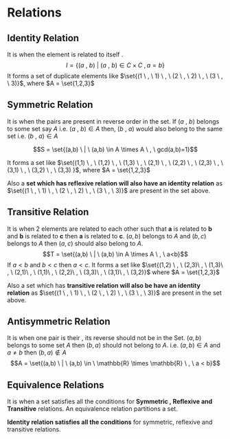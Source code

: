 # Relations
## Identity Relation 
It is when the element is related to itself .
$$I = \{(a \ , \ b) \ | \ (a \ , \ b) \in  C \times C \ , a = b \}$$
It forms a set of duplicate elements like $\set{(1 \ , \ 1) \ , \ (2 \ , \ 2) \ , \ (3 \ , \ 3)}$,
where $A = \set{1,2,3}$


## Symmetric Relation
It is when the pairs are present in reverse order in the set.
If $(a \ , \ b)$ belongs to some set say $A$ i.e. $(a \ , \ b) \in A$ then,
$(b \ , \ a)$ would also belong to the same set i.e. $(b \ , \ a) \in A$

$$S = \set{(a,b) \ | \ (a,b) \in A \times A \ , \ gcd(a,b)=1}$$

It forms a set like $\set{(1,1) \ , \ (1,2) \ , \ (1,3) \ , \ (2,1) \ , \ (2,2) \ , \ (2,3) \ , \ (3,1) \ , \ (3,2) \ , \ (3,3) }$,
where $A = \set{1,2,3}$

Also a **set which has reflexive relation will also have an identity relation** as $\set{(1 \ , \ 1) \ , \ (2 \ , \ 2) \ , \ (3 \ , \ 3)}$ are present in the set above.


## Transitive Relation
It is when 2 elements are related to each other such that **a** is related to **b** and **b** is related to **c** then **a** is related to **c**.
$(a,b)$ belongs to $A$ and $(b,c)$ belongs to $A$ then $(a,c)$ should also belong to $A$.
$$T = \set{(a,b) \ | \ (a,b) \in A \times A \ , \ a<b}$$
If $a < b$ and $b < c$ then $a<c$.
It forms a set like $\set{(1,2) \ , \ (2,3)\ , \ (1,3)\ , \ (2,1)\ , \ (1,1)\ , \ (2,2)\ , \ (3,3)\ , \ (3,1)\ , \ (3,2)}$
where $A = \set{1,2,3}$ 

Also a set which has **transitive relation will also be have an identity relation** as $\set{(1 \ , \ 1) \ , \ (2 \ , \ 2) \ , \ (3 \ , \ 3)}$ are present in the set above.


## Antisymmetric Relation
It is when one pair is their , its reverse should not be in the Set.
$(a,b)$ belongs to some set $A$ then $(b,a)$ should not belong to $A$.
i.e. $(a,b) \in A$ and $a \neq b$ then $(b,a) \notin A$
$$A = \set{(a,b) \  | \ (a,b) \in \ \mathbb{R} \times \mathbb{R} \ , \ a < b}$$


## Equivalence Relations
It is when a set satisfies all the conditions for **Symmetric , Reflexive and Transitive** relations.
An equivalence relation partitions a set.

**Identity relation satisfies all the conditions** for symmetric, reflexive and transitive relations.
